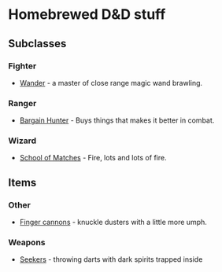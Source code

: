Homebrewed D&D stuff
====================

Subclasses
----------

### Fighter

* [Wander](./subclasses/fighter/wander.md) - a master of close range magic wand
  brawling.

### Ranger

* [Bargain Hunter](./subclasses/ranger/bargain-hunter.md) - Buys things that
  makes it better in combat.

### Wizard

* [School of Matches](./subclasses/wizard/school-of-matches.md) - Fire, lots
  and lots of fire.

Items
-----

### Other

* [Finger cannons](./items/other/finger-cannons.md) - knuckle dusters with a
  little more umph.

### Weapons

* [Seekers](./items/weapons/seekers.md) - throwing darts with dark spirits
  trapped inside

